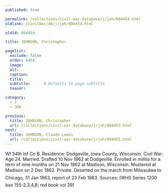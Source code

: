 ```yaml
---
published: true

permalink: /collections/civil-war-database/j/joh/004454.html
oldlink: /CivilWar/db/j/joh/004454.html

oldid: 004454

title: JOHNSON, Christopher

pagelist:
  exclude: false
  order: 4454
  image: 
  alt:
  caption:
  title:
  subtitle:      # Defaults to page subtitle
  teaser:

category: 
  - J 
  - JOH

previous:
  title: JOHNSON, Christopher
  url: /collections/civil-war-database/j/joh/004453.html  
next:
  title: JOHNSON, Claude Lewis
  url: /collections/civil-war-database/j/joh/004455.html   
---
```

WI 34th Inf Co B. Residence: Dodgeville, Iowa County, Wisconsin. Civil War: Age 24. Married. Drafted 10 Nov 1862 at Dodgeville. Enrolled in militia for a term of nine months on 21 Nov 1862 at Madison, Wisconsin. Mustered at Madison on 2 Dec 1862. Private. &#147;Deserted on the march from Milwaukee to Chicago, 31 Jan 1863,&#148; report of 23 Feb 1863. Sources: (WHS Series 1200 box 155-2,3,4,8; red book vol 39)